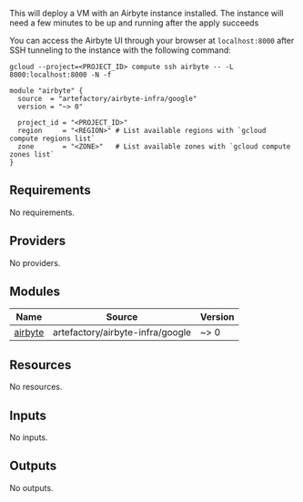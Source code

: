 This will deploy a VM with an Airbyte instance installed.
The instance will need a few minutes to be up and running after the apply succeeds

You can access the Airbyte UI through your browser at `localhost:8000` after SSH tunneling to the instance with the following command:

```shell
gcloud --project=<PROJECT_ID> compute ssh airbyte -- -L 8000:localhost:8000 -N -f
```

```hcl
module "airbyte" {
  source  = "artefactory/airbyte-infra/google"
  version = "~> 0"

  project_id = "<PROJECT_ID>"
  region     = "<REGION>" # List available regions with `gcloud compute regions list`
  zone       = "<ZONE>"   # List available zones with `gcloud compute zones list`
}
```

## Requirements

No requirements.

## Providers

No providers.

## Modules

| Name | Source | Version |
|------|--------|---------|
| <a name="module_airbyte"></a> [airbyte](#module\_airbyte) | artefactory/airbyte-infra/google | ~> 0 |

## Resources

No resources.

## Inputs

No inputs.

## Outputs

No outputs.
